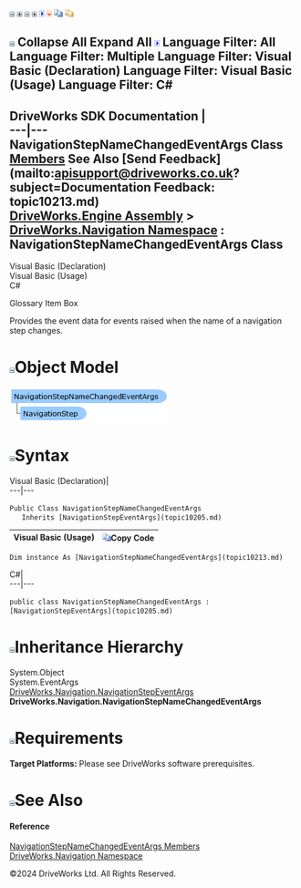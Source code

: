 ![](dotnetimages/collapse.gif) ![](dotnetimages/expand.gif) ![](dotnetimages/collapse.gif) ![](dotnetimages/expand.gif) ![](dotnetimages/drpdown.gif) ![](dotnetimages/drpdown_orange.gif) ![](dotnetimages/copycode.gif) ![](dotnetimages/copycodeHighlight.gif)

![](dotnetimages/collapse.gif) Collapse All Expand All ![](dotnetimages/drpdown.gif) Language Filter: All  Language Filter: Multiple  Language Filter: Visual Basic (Declaration) Language Filter: Visual Basic (Usage) Language Filter: C#  
---  
DriveWorks SDK Documentation  |   
---|---  
NavigationStepNameChangedEventArgs Class   
[Members](topic10214.md) See Also [Send Feedback](mailto:apisupport@driveworks.co.uk?subject=Documentation Feedback: topic10213.md)  
[DriveWorks.Engine Assembly](topic2156.md) > [DriveWorks.Navigation Namespace](topic10114.md) : NavigationStepNameChangedEventArgs Class  
---  
  
Visual Basic (Declaration)    
Visual Basic (Usage)    
C# 

Glossary Item Box

Provides the event data for events raised when the name of a navigation step changes. 

# ![](dotnetimages/collapse.gif)Object Model

![](dotnetdiagramimages/image511.png)

# ![](dotnetimages/collapse.gif)Syntax

Visual Basic (Declaration)|   
---|---  
      
    
    Public Class NavigationStepNameChangedEventArgs 
       Inherits [NavigationStepEventArgs](topic10205.md)  
  
Visual Basic (Usage)| ![](dotnetimages/copycode.gif)Copy Code  
---|---  
      
    
    Dim instance As [NavigationStepNameChangedEventArgs](topic10213.md)  
  
C#|   
---|---  
      
    
    public class NavigationStepNameChangedEventArgs : [NavigationStepEventArgs](topic10205.md)   
  
# ![](dotnetimages/collapse.gif)Inheritance Hierarchy

System.Object  
System.EventArgs  
[DriveWorks.Navigation.NavigationStepEventArgs](topic10205.md)  
**DriveWorks.Navigation.NavigationStepNameChangedEventArgs**  


# ![](dotnetimages/collapse.gif)Requirements

**Target Platforms:** Please see DriveWorks software prerequisites.

# ![](dotnetimages/collapse.gif)See Also

#### Reference

[NavigationStepNameChangedEventArgs Members](topic10214.md)   
[DriveWorks.Navigation Namespace](topic10114.md)

©2024 DriveWorks Ltd. All Rights Reserved.
